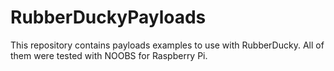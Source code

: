 # RubberDuckyPayloads
This repository contains payloads examples to use with RubberDucky. All of them were tested with NOOBS for Raspberry Pi.
